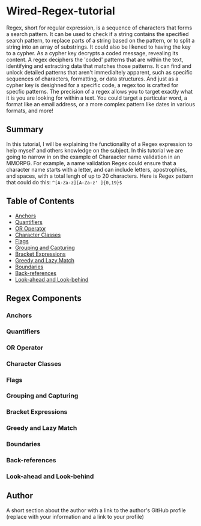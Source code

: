 # Wired-Regex-tutorial

Regex, short for regular expression, is a sequence of characters that forms a search pattern. It can be used to check if a string contains the specified search pattern, to replace parts of a string based on the pattern, or to split a string into an array of substrings. It could also be likened to having the key to a cypher. As a cypher key decrypts a coded message, revealing its content. A regex deciphers the 'coded' patterns that are within the text, identifying and extracting data that matches those patterns. It can find and unlock detailed patterns that aren't immedialtely apparent, such as specific sequences of characters, formatting, or data structures. And just as a cypher key is desighned for a specific code, a regex too is crafted for specfic patterns. The precision of a regex allows you to target exactly what it is you are looking for within a text. You could target a particular word, a format like an email address, or a more complex pattern like dates in various formats, and more!

## Summary

In this tutorial, I will be explaining the functionality of a Regex expression to help myself and others knowledge on the subject. In this tutorial we are going to narrow in on the example of Charaacter name validation in an MMORPG. For example, a name validation Regex could ensure that a character name starts with a letter, and can include letters, apostrophies, and spaces, with a total lengh of up to 20 characters. Here is Regex pattern that could do this: 
 `^[A-Za-z][A-Za-z' ]{0,19}$`

## Table of Contents

- [Anchors](#anchors)
- [Quantifiers](#quantifiers)
- [OR Operator](#or-operator)
- [Character Classes](#character-classes)
- [Flags](#flags)
- [Grouping and Capturing](#grouping-and-capturing)
- [Bracket Expressions](#bracket-expressions)
- [Greedy and Lazy Match](#greedy-and-lazy-match)
- [Boundaries](#boundaries)
- [Back-references](#back-references)
- [Look-ahead and Look-behind](#look-ahead-and-look-behind)

## Regex Components

### Anchors

### Quantifiers

### OR Operator

### Character Classes

### Flags

### Grouping and Capturing

### Bracket Expressions

### Greedy and Lazy Match

### Boundaries

### Back-references

### Look-ahead and Look-behind

## Author

A short section about the author with a link to the author's GitHub profile (replace with your information and a link to your profile)
